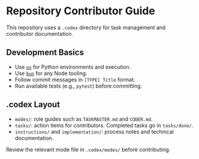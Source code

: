 # Repository Contributor Guide

This repository uses a `.codex` directory for task management and contributor documentation.

## Development Basics
- Use [`uv`](https://github.com/astral-sh/uv) for Python environments and execution.
- Use [`bun`](https://bun.sh/) for any Node tooling.
- Follow commit messages in `[TYPE] Title` format.
- Run available tests (e.g., `pytest`) before committing.

## .codex Layout
- `modes/`: role guides such as `TASKMASTER.md` and `CODER.md`.
- `tasks/`: action items for contributors. Completed tasks go in `tasks/done/`.
- `instructions/` and `implementation/`: process notes and technical documentation.

Review the relevant mode file in `.codex/modes/` before contributing.
